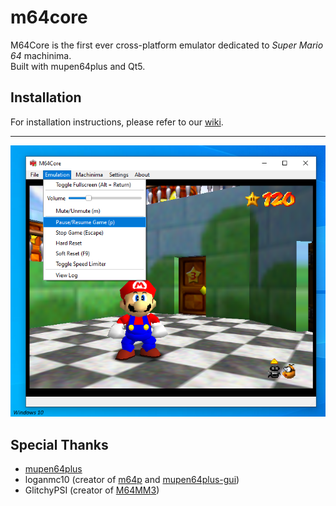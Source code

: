 # m64core
M64Core is the first ever cross-platform emulator dedicated to *Super Mario 64* machinima.<br>
Built with mupen64plus and Qt5.

## Installation
For installation instructions, please refer to our [wiki](https://github.com/projectcomet64/m64core/wiki).

***

![windows10](ss-windows10.png)<br>

## Special Thanks
- [mupen64plus](https://github.com/mupen64plus)
- loganmc10 (creator of [m64p](https://m64p.github.io/) and [mupen64plus-gui](https://github.com/m64p/mupen64plus-gui))
- GlitchyPSI (creator of [M64MM3](https://github.com/projectcomet64/M64MM))

